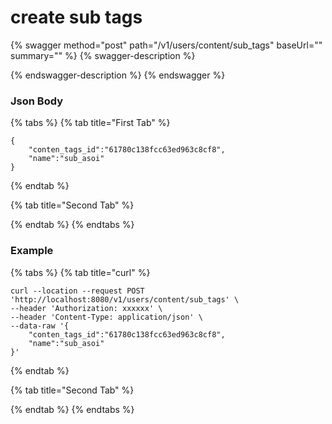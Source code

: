 # create sub tags

{% swagger method="post" path="/v1/users/content/sub_tags" baseUrl="" summary="" %}
{% swagger-description %}

{% endswagger-description %}
{% endswagger %}

### Json Body

{% tabs %}
{% tab title="First Tab" %}
```
{
    "conten_tags_id":"61780c138fcc63ed963c8cf8",
    "name":"sub_asoi"
}
```
{% endtab %}

{% tab title="Second Tab" %}

{% endtab %}
{% endtabs %}

### Example

{% tabs %}
{% tab title="curl" %}
```
curl --location --request POST 'http://localhost:8080/v1/users/content/sub_tags' \
--header 'Authorization: xxxxxx' \
--header 'Content-Type: application/json' \
--data-raw '{
    "conten_tags_id":"61780c138fcc63ed963c8cf8",
    "name":"sub_asoi"
}'
```
{% endtab %}

{% tab title="Second Tab" %}

{% endtab %}
{% endtabs %}
